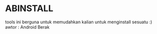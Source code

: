 # ABINSTALL

tools ini berguna untuk memudahkan kalian untuk menginstall sesuatu :)
awtor : Android Berak

